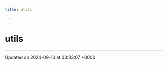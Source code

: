 ```yaml
---
title: utils

---
```


# utils








-------------------------------

Updated on 2024-09-10 at 03:33:07 +0000
